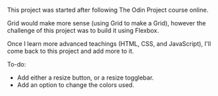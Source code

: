 This project was started after following The Odin Project course online.

Grid would make more sense (using Grid to make a Grid), however the challenge of this project was to build it using Flexbox.

Once I learn more advanced teachings (HTML, CSS, and JavaScript), I'll come back to this project and add more to it.

To-do:

- Add either a resize button, or a resize togglebar.
- Add an option to change the colors used.
